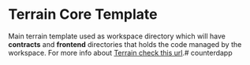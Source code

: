 # Terrain Core Template

Main terrain template used as workspace directory which will have **contracts** and **frontend** directories that holds the code managed by the workspace. For more info about [Terrain check this url](https://github.com/terra-money/terrain).# counterdapp
